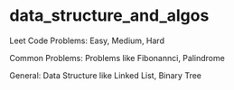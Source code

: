 # data_structure_and_algos

Leet Code Problems: Easy, Medium, Hard

Common Problems: Problems like Fibonannci, Palindrome

General: Data Structure like Linked List, Binary Tree
